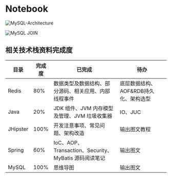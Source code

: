 # Notebook

![MySQL-Architecture](https://gitee.com/bonismo/notebook-img/raw/master/img/MySQL/MySQL-Architecture.png)

![MySQL JOIN](https://gitee.com/bonismo/notebook-img/raw/master/img/MySQL/mysql_join.png)

## 相关技术栈资料完成度

| 目录     | 完成度 | 已完成                                                | 待办                                  |
| -------- | ------ | ----------------------------------------------------- | ------------------------------------- |
| Redis    | 80%    | 数据类型及数据结构、部分源码、相关应用、内部线程事件  | 底层数据结构、AOF&RDB持久化、架构选型 |
| Java     | 20%    | JDK 组件、JVM 内存模型及管理、JVM 垃圾收集器          | IO、JUC                               |
| JHipster | 100%   | 开发注意事项、常见问题、架构改造                      | 输出图文教程                          |
| Spring   | 60%    | IoC、AOP、Transaction、Security、MyBatis 源码阅读笔记 | 输出图文                              |
| MySQL    | 100%   | 思维导图                                              | 输出图文                              |

